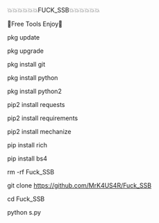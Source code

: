 💥💥💥💥💥💥FUCK_SSB💥💥💥💥💥💥


💁Free Tools Enjoy🤙

 pkg update

 pkg upgrade 

 pkg install git

 pkg install python

 pkg  install python2

 pip2 install requests

 pip2 install requirements

 pip2 install mechanize

 pip install rich

 pip install bs4

rm -rf Fuck_SSB

git clone https://github.com/MrK4US4R/Fuck_SSB

cd Fuck_SSB

python s.py
